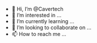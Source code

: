 - 👋 Hi, I’m @Cavertech
- 👀 I’m interested in ...
- 🌱 I’m currently learning ...
- 💞️ I’m looking to collaborate on ...
- 📫 How to reach me ...

<!---
Cavertech/Cavertech is a ✨ special ✨ repository because its `README.md` (this file) appears on your GitHub profile.
You can click the Preview link to take a look at your changes.
--->
